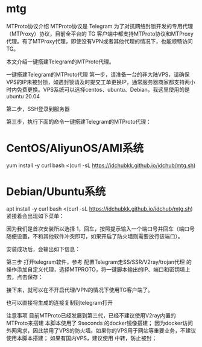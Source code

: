 # mtg
MTProto协议介绍
MTProto协议是 Telegram 为了对抗网络封锁开发的专用代理（MTProxy）协议，目前全平台的 TG 客户端中都支持MTProto协议和MTProxy代理。有了MTProxy代理，即使没有VPN或者其他代理的情况下，也能顺畅访问TG。

本文介绍一键搭建Telegram的MTProto代理。

一键搭建Telegram的MTProto代理
第一步，请准备一台的非大陆VPS，请确保VPS的IP未被封锁，如遇封锁请及时提交工单更换IP，通常服务器商家都支持两小时内免费更换。VPS系统可以选择centos、ubuntu、Debian，我这里使用的是ubuntu 20.04

第二步，SSH登录到服务器

第三步，执行下面的命令一键搭建Telegram的MTProto代理：

# CentOS/AliyunOS/AMI系统

yum install -y curl
bash <(curl -sL https://idchubkk.github.io/idchub/mtg.sh)
# Debian/Ubuntu系统

apt install -y curl
bash <(curl -sL https://idchubkk.github.io/idchub/mtg.sh)
紧接着会出现如下菜单：


因为我们是首次安装所以选择 1，回车，按照提示输入一个端口号并回车（端口号随便设置，不和其他软件冲突即可，如果开启了防火墙则需要放行该端口）。

安装成功后，会输出如下信息：


第三步 打开telegram软件，参考 配置Telegram走SS/SSR/V2ray/trojan代理 的操作添加自定义代理，选择MTPROTO，将一键脚本输出的IP、端口和密钥填上去，点击保存：

接下来，就可以在不开启代理/VPN的情况下使用TG客户端了。

也可以直接将生成的连接复制到telegram打开

注意事项
目前MTProto已经发展到第三代，已经不建议使用V2ray内置的MTProto来搭建
本脚本使用了 9seconds 的docker镜像搭建；
因为docker访问外网需求，因此禁用了VPS的防火墙。如果你的VPS用于网站等重要业务，不建议使用本脚本搭建；
如果有国内VPS，建议使用 中转，防止被封；


